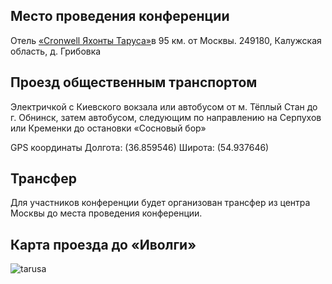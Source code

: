 ## Место проведения конференции
Отель [«Cronwell Яхонты Таруса»](http://tarusa-kurort.ru)в 95 км. от Москвы.
249180, Калужская область, д. Грибовка

## Проезд общественным транспортом
Электричкой с Киевского вокзала или автобусом от м. Тёплый Стан до г. Обнинск, затем автобусом, следующим по направлению на Серпухов или Кременки до остановки «Сосновый бор»

GPS координаты Долгота: (36.859546) Широта: (54.937646)

## Трансфер
Для участников конференции будет организован трансфер из центра Москвы до места проведения конференции.

## Карта проезда до «Иволги»
![tarusa](http://dropbucket.ru/tarusa) 


